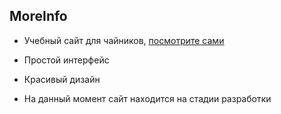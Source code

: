 ## MoreInfo

- Учебный сайт для чайников, [посмотрите сами](https://portyk.github.io/moreinfo/)
- Простой интерфейс
- Красивый дизайн

- На данный момент сайт находится на стадии разработки
